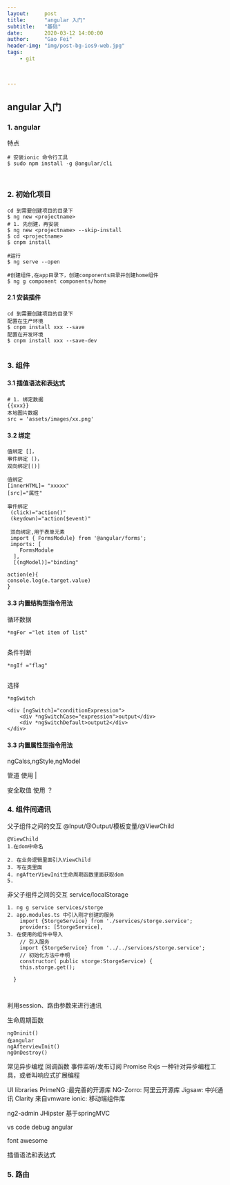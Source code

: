 ```yaml
---
layout:     post
title:      "angular 入门"
subtitle:   "基础"
date:       2020-03-12 14:00:00
author:     "Gao Fei"
header-img: "img/post-bg-ios9-web.jpg"
tags:
    - git
    


---
```


## angular 入门

### 1. angular
特点

``` 
# 安装ionic 命令行工具
$ sudo npm install -g @angular/cli



``` 
### 2. 初始化项目
```
cd 到需要创建项目的目录下
$ ng new <projectname>
# 1. 先创建，再安装
$ ng new <projectname> --skip-install
$ cd <projectname>
$ cnpm install

#运行
$ ng serve --open

#创建组件,在app目录下，创建components目录并创建home组件
$ ng g component components/home

```
#### 2.1 安装插件
```
cd 到需要创建项目的目录下
配置在生产环境
$ cnpm install xxx --save
配置在开发环境
$ cnpm install xxx --save-dev


```


### 3. 组件
#### 3.1 插值语法和表达式

```
# 1. 绑定数据
{{xxx}}
本地图片数据
src = 'assets/images/xx.png'

```

#### 3.2 绑定

```
值绑定 []，
事件绑定 ()，
双向绑定[()]

值绑定
[innerHTML]= "xxxxx"
[src]="属性"

事件绑定
 (click)="action()"
 (keydown)="action($event)"
 
 双向绑定,用于表单元素
 import { FormsModule} from '@angular/forms';
 imports: [
    FormsModule
  ],
  [(ngModel)]="binding"

```


```
action(e){
console.log(e.target.value)
}
```
#### 3.3 内置结构型指令用法
 循环数据

```
*ngFor ="let item of list"


```

 条件判断

```
*ngIf ="flag"


```

 选择

```
*ngSwitch

<div [ngSwitch]="conditionExpression">
    <div *ngSwitchCase="expression">output</div>
    <div *ngSwitchDefault>output2</div>
</div>

```

#### 3.3 内置属性型指令用法
 ngCalss,ngStyle,ngModel

管道
使用 |

安全取值
使用 ？


### 4. 组件间通讯
父子组件之间的交互
@Input/@Output/模板变量/@ViewChild

```
@ViewChild
1.在dom中命名

2. 在业务逻辑里面引入ViewChild
3. 写在类里面
4. ngAfterViewInit生命周期函数里面获取dom
5. 

```

非父子组件之间的交互
service/localStorage

```
1. ng g service services/storge
2. app.modules.ts 中引入刚才创建的服务
	import {StorgeService} from './services/storge.service';
	providers: [StorgeService],
3. 在使用的组件中导入
	// 引入服务
	import {StorgeService} from '../../services/storge.service';
	// 初始化方法中申明
	constructor( public storge:StorgeService) { 
    this.storge.get();

  }



```

利用session、路由参数来进行通讯

生命周期函数

```
ngOninit()
在angular
ngAfterviewInit()
ngOnDestroy()

```
常见异步编程
回调函数
事件监听/发布订阅
Promise
Rxjs
一种针对异步编程工具，或者叫响应式扩展编程


UI libraries
PrimeNG :最完善的开源库
NG-Zorro: 阿里云开源库
Jigsaw: 中兴通讯
Clarity 来自vmware
ionic: 移动端组件库

ng2-admin
JHipster 基于springMVC

vs code debug angular

font awesome

插值语法和表达式


### 5. 路由



